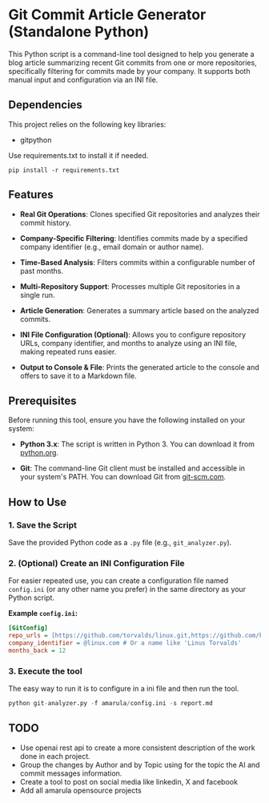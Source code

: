 # Git Commit Article Generator (Standalone Python)

This Python script is a command-line tool designed to help you generate a blog article summarizing recent Git commits from one or more repositories, specifically filtering for commits made by your company. It supports both manual input and configuration via an INI file.

## Dependencies

This project relies on the following key libraries:

* gitpython

Use requirements.txt to install it if needed.

```
pip install -r requirements.txt

```

## Features

* **Real Git Operations**: Clones specified Git repositories and analyzes their commit history.

* **Company-Specific Filtering**: Identifies commits made by a specified company identifier (e.g., email domain or author name).

* **Time-Based Analysis**: Filters commits within a configurable number of past months.

* **Multi-Repository Support**: Processes multiple Git repositories in a single run.

* **Article Generation**: Generates a summary article based on the analyzed commits.

* **INI File Configuration (Optional)**: Allows you to configure repository URLs, company identifier, and months to analyze using an INI file, making repeated runs easier.

* **Output to Console & File**: Prints the generated article to the console and offers to save it to a Markdown file.

## Prerequisites

Before running this tool, ensure you have the following installed on your system:

* **Python 3.x**: The script is written in Python 3. You can download it from [python.org](https://www.python.org/downloads/).

* **Git**: The command-line Git client must be installed and accessible in your system's PATH. You can download Git from [git-scm.com](https://git-scm.com/downloads).

## How to Use

### 1. Save the Script

Save the provided Python code as a `.py` file (e.g., `git_analyzer.py`).

### 2. (Optional) Create an INI Configuration File

For easier repeated use, you can create a configuration file named `config.ini` (or any other name you prefer) in the same directory as your Python script.

**Example `config.ini`:**

```ini
[GitConfig]
repo_urls = [https://github.com/torvalds/linux.git,https://github.com/kubernetes/kubernetes.git](https://github.com/torvalds/linux.git,https://github.com/kubernetes/kubernetes.git)
company_identifier = @linux.com # Or a name like 'Linus Torvalds'
months_back = 12
```

### 3. Execute the tool

The easy way to run it is to configure in a ini file and then run the tool.

```python
python git-analyzer.py -f amarula/config.ini -s report.md
```

## TODO

- Use openai rest api to create a more consistent description of the work done in each project.
- Group the changes by Author and by Topic using for the topic the AI and commit messages information.
- Create a tool to post on social media like linkedin, X and facebook
- Add all amarula opensource projects

